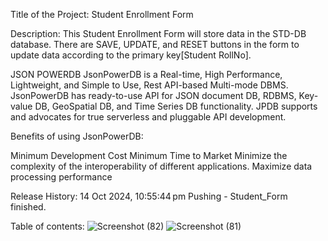 Title of the Project: Student Enrollment Form

Description: This Student Enrollment Form will store data in the STD-DB database.
There are SAVE, UPDATE, and RESET buttons in the form to update data according to the primary key[Student RollNo].

JSON POWERDB
JsonPowerDB is a Real-time, High Performance, Lightweight, and Simple to Use, Rest API-based Multi-mode DBMS. JsonPowerDB has ready-to-use API for JSON document DB, RDBMS, Key-value DB, GeoSpatial DB, and Time Series DB functionality. 
JPDB supports and advocates for true serverless and pluggable API development.


Benefits of using JsonPowerDB:

Minimum Development Cost
Minimum Time to Market
Minimize the complexity of the interoperability of different applications.
Maximize data processing performance

Release History: 14 Oct 2024, 10:55:44 pm Pushing - Student_Form finished.

Table of contents:
![Screenshot (82)](https://github.com/user-attachments/assets/5579fbfc-ef0d-4d7f-8842-376c5bd39a33)
![Screenshot (81)](https://github.com/user-attachments/assets/a79ebaf7-57b6-4597-affd-29cd6414d296)





